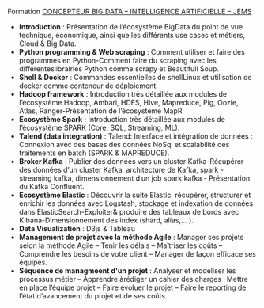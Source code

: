 Formation [CONCEPTEUR BIG DATA – INTELLIGENCE ARTIFICIELLE – JEMS](https://www.devenez.fr/espace-candidats/les-offres-en-cours/concepteur-big-data-intelligence-artificielle-jems/)

- __Introduction__ : Présentation de l’écosystème BigData du point de vue technique, économique, ainsi que les différents use cases et métiers, Cloud & Big Data.
- __Python programming & Web scraping__ : Comment  utiliser  et  faire  des  programmes  en Python-Comment faire  du  scraping  avec  les différenteslibrairies Python comme scrapy et Beautifull Soup.
- __Shell & Docker__ : Commandes essentielles de shellLinux et utilisation de docker comme conteneur de déploiement.
- __Hadoop framework__ : Introduction très détaillée aux modules de l’écosystème Hadoop, Ambari, HDFS, Hive, Mapreduce, Pig, Oozie, Atlas, Ranger-Présentation de l’écosystème MapR
- __Ecosystème Spark__ : Introduction très détaillée aux modules de l’écosystème SPARK (Core, SQL, Streaming, ML).
- __Talend (data integration)__ : Talend: Interface et intégration de données : Connexion avec des bases des données NoSql et scalabilité des traitements en batch (SPARK & MAPREDUCE).
- __Broker Kafka__ : Publier des données vers un cluster Kafka-Récupérer des données d’un cluster Kafka, architecture de Kafka, spark - streaming kafka, dimensionnement d’un job spark kafka - Présentation du Kafka Confluent.
- __Ecosystème Elastic__ : Découvrir la suite Elastic, récupérer, structurer et enrichir les données avec Logstash, stockage et indexation de données dans ElasticSearch-Exploiter& produire des tableaux de bords avec Kibana-Dimensionnement des index (shard, alias,... ).
- __Data Visualization__ : D3js & Tableau
- __Management de projet avec la méthode Agile__ : Manager ses projets selon la méthode Agile – Tenir les délais – Maîtriser les coûts – Comprendre les besoins de votre client – Manager de façon efficace ses équipes.
- __Séquence de managmeent d'un projet__ : Analyser et modéliser les processus métier – Apprendre àrédiger un cahier des charges –Mettre en place l’équipe projet – Faire évoluer le projet – Faire le reporting de l’état d’avancement du projet et de ses coûts.
